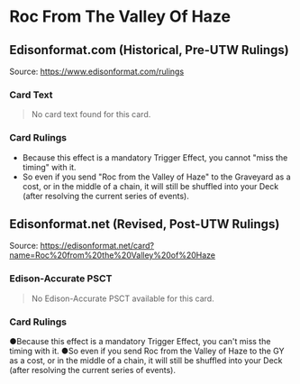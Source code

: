 # Roc From The Valley Of Haze

## Edisonformat.com (Historical, Pre-UTW Rulings)

Source: https://www.edisonformat.com/rulings

### Card Text

> No card text found for this card.

### Card Rulings

*   Because this effect is a mandatory Trigger Effect, you cannot "miss the timing" with it.
*   So even if you send "Roc from the Valley of Haze" to the Graveyard as a cost, or in the middle of a chain, it will still be shuffled into your Deck (after resolving the current series of events).

## Edisonformat.net (Revised, Post-UTW Rulings)

Source: https://edisonformat.net/card?name=Roc%20from%20the%20Valley%20of%20Haze

### Edison-Accurate PSCT

> No Edison-Accurate PSCT available for this card.

### Card Rulings

●Because this effect is a mandatory Trigger Effect, you can't miss the timing with it.
●So even if you send Roc from the Valley of Haze to the GY as a cost, or in the middle of a chain, it will still be shuffled into your Deck (after resolving the current series of events).
            